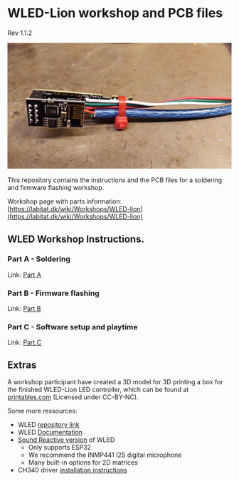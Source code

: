 # WLED-Lion workshop and PCB files
Rev 1.1.2

![final PCB](instructions/assets/16_esp01_on_pcb.jpg)

This repository contains the instructions and the PCB files for a soldering and firmware flashing workshop.

Workshop page with parts information: [https://labitat.dk/wiki/Workshops/WLED-lion](https://labitat.dk/wiki/Workshops/WLED-lion)


## WLED Workshop Instructions.

### Part A - Soldering
Link: [Part A](instructions/partA.md)

### Part B - Firmware flashing
Link: [Part B](instructions/partB.md)

### Part C - Software setup and playtime
Link: [Part C](instructions/partC.md)

## Extras
A workshop participant have created a 3D model for 3D printing a box for the finished WLED-Lion LED controller, which can be found at [printables.com](https://www.printables.com/model/343865-wled-lion-box) (Licensed under CC-BY-NC).

Some more ressources:
- WLED [repository link](https://github.com/Aircoookie/WLED)
- WLED [Documentation](https://kno.wled.ge/basics/tutorials/)
- [Sound Reactive version](https://github.com/atuline/WLED) of WLED
  - Only supports ESP32
  - We recommend the INMP441 I2S digital microphone
  - Many built-in options for 2D matrices
- CH340 driver [installation instructions](https://github.com/DecaturMakers/CH340_drivers-Linux-Mac-Windows)


